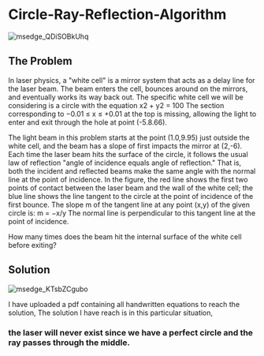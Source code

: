 # Circle-Ray-Reflection-Algorithm



![msedge_QDiSOBkUhq](https://user-images.githubusercontent.com/63477635/170845532-b3f37337-416f-47c4-964f-f55ee83ad80a.png)

## The Problem

In laser physics, a "white cell" is a mirror system that acts as a delay line for the laser beam. The beam enters the cell, bounces around on the mirrors, and eventually works its way back out.
The specific white cell we will be considering is a circle with the equation x2 + y2 = 100
The section corresponding to −0.01 ≤ x ≤ +0.01 at the top is missing, allowing the light to enter and exit through the hole at point (-5.8.66).

The light beam in this problem starts at the point (1.0,9.95) just outside the white cell, and the beam has a slope of first impacts the mirror at (2,-6).
Each time the laser beam hits the surface of the circle, it follows the usual law of reflection "angle of incidence equals angle of reflection." That is, both the incident and reflected beams make the same angle with the normal line at the point of incidence.
In the figure, the red line shows the first two points of contact between the laser beam and the wall of the white cell; the blue line shows the line tangent to the circle at the point of incidence of the first bounce.
The slope m of the tangent line at any point (x,y) of the given circle is: m = −x/y
The normal line is perpendicular to this tangent line at the point of incidence.

How many times does the beam hit the internal surface of the white cell before exiting?

## Solution 

![msedge_KTsbZCgubo](https://user-images.githubusercontent.com/63477635/170845416-26eeefbe-7b7e-4855-b3d4-49379d8f418c.png)

I have uploaded a pdf containing all handwritten equations to reach the solution,
The solution I have reach is in this particular situation, 

### the laser will never exist since we have a perfect circle and the ray passes through the middle.
